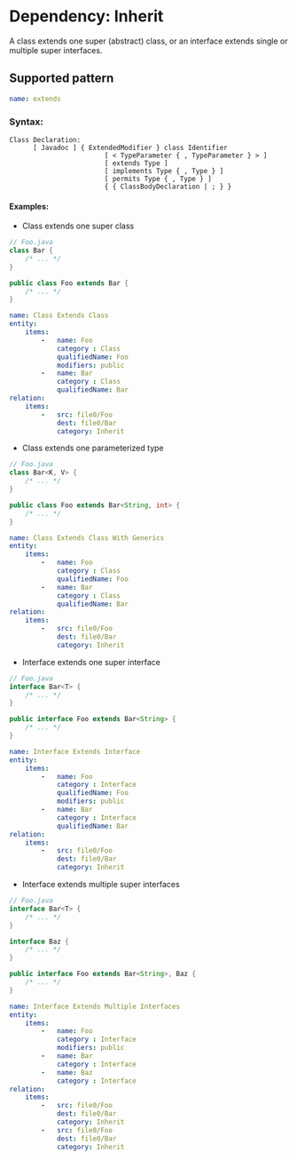 # Dependency: Inherit

A class extends one super (abstract) class, or an interface extends single or multiple super interfaces.

## Supported pattern

```yaml
name: extends
```

### Syntax: 

```text
Class Declaration:
      [ Javadoc ] { ExtendedModifier } class Identifier
                        [ < TypeParameter { , TypeParameter } > ]
                        [ extends Type ]
                        [ implements Type { , Type } ]
                        [ permits Type { , Type } ]
                        { { ClassBodyDeclaration | ; } }
```

#### Examples: 

* Class extends one super class

```java
// Foo.java
class Bar {
    /* ... */
}

public class Foo extends Bar {
    /* ... */
}
```

```yaml
name: Class Extends Class
entity:
    items:
        -   name: Foo
            category : Class
            qualifiedName: Foo
            modifiers: public
        -   name: Bar
            category : Class
            qualifiedName: Bar
relation:
    items:
        -   src: file0/Foo
            dest: file0/Bar
            category: Inherit
```

* Class extends one parameterized type

```java
// Foo.java
class Bar<K, V> {
    /* ... */
}

public class Foo extends Bar<String, int> {
    /* ... */
}
```

```yaml
name: Class Extends Class With Generics
entity:
    items:
        -   name: Foo
            category : Class
            qualifiedName: Foo
        -   name: Bar
            category : Class
            qualifiedName: Bar
relation:
    items:
        -   src: file0/Foo
            dest: file0/Bar
            category: Inherit
```

* Interface extends one super interface

```java
// Foo.java
interface Bar<T> {
    /* ... */
}

public interface Foo extends Bar<String> {
    /* ... */
}
```

```yaml
name: Interface Extends Interface
entity:
    items:
        -   name: Foo
            category : Interface
            qualifiedName: Foo
            modifiers: public
        -   name: Bar
            category : Interface
            qualifiedName: Bar
relation:
    items:
        -   src: file0/Foo
            dest: file0/Bar
            category: Inherit
```

* Interface extends multiple super interfaces

```java
// Foo.java
interface Bar<T> {
    /* ... */
}

interface Baz {
    /* ... */
}

public interface Foo extends Bar<String>, Baz {
    /* ... */
}
```

```yaml
name: Interface Extends Multiple Interfaces
entity:
    items:
        -   name: Foo
            category : Interface
            modifiers: public
        -   name: Bar
            category : Interface
        -   name: Baz
            category : Interface
relation:
    items:
        -   src: file0/Foo
            dest: file0/Bar
            category: Inherit
        -   src: file0/Foo
            dest: file0/Bar
            category: Inherit
```
